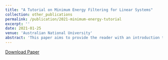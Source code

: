```yaml
---
title: "A Tutorial on Minimum Energy Filtering for Linear Systems"
collection: other_publications
permalink: /publication/2021-minimum-energy-tutorial
excerpt: ''
date: 2021-01-25
venue: 'Australian National University'
abstract: 'This paper aims to provide the reader with an introduction to the theory of minimum energy filtering by means of a worked example on a linear system. The concept of minimum-energy filtering has been studied in the literature in many different forms over the last 60 years. However, it can be difficult to find a modern and succinct explanation of minimum energy filtering and an insight into some of the underlying intuitions behind the theory.'
---
```


[Download Paper](/files/Henderson_2021_Tutorial_Minimum_Energy.pdf)
